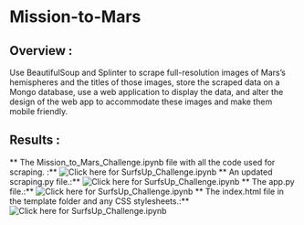 # Mission-to-Mars

## Overview :
Use BeautifulSoup and Splinter to scrape full-resolution images of Mars’s hemispheres and the titles of those images, store the scraped data on a Mongo database, use a web application to display the data, and alter the design of the web app to accommodate these images and make them mobile friendly.

## Results :
** The Mission_to_Mars_Challenge.ipynb file with all the code used for scraping. :** ![Click here for SurfsUp_Challenge.ipynb](https://github.com/dhaval-28/surfs_up/blob/main/SurfsUp_Challenge.ipynb)
** An updated scraping.py file.:** ![Click here for SurfsUp_Challenge.ipynb](https://github.com/dhaval-28/surfs_up/blob/main/SurfsUp_Challenge.ipynb)
** The app.py file.:** ![Click here for SurfsUp_Challenge.ipynb](https://github.com/dhaval-28/surfs_up/blob/main/SurfsUp_Challenge.ipynb)
** The index.html file in the template folder and any CSS stylesheets.:** ![Click here for SurfsUp_Challenge.ipynb](https://github.com/dhaval-28/surfs_up/blob/main/SurfsUp_Challenge.ipynb)